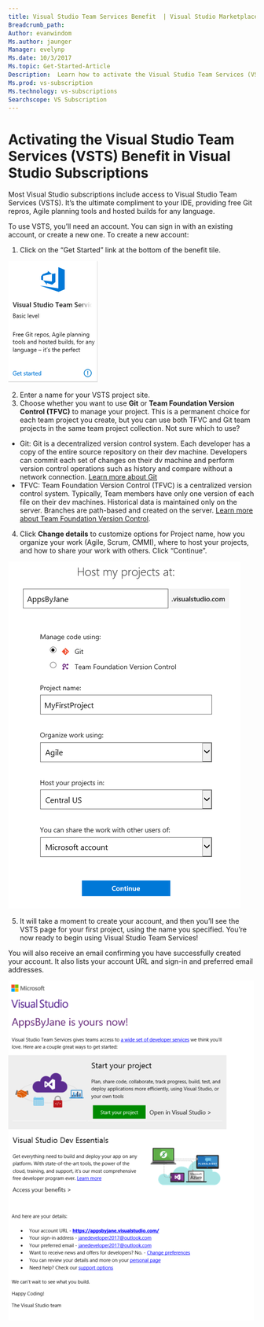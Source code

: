 ```yaml
---
title: Visual Studio Team Services Benefit  | Visual Studio Marketplace
Breadcrumb_path: 
Author: evanwindom
Ms.author: jaunger
Manager: evelynp
Ms.date: 10/3/2017
Ms.topic: Get-Started-Article
Description:  Learn how to activate the Visual Studio Team Services (VSTS) benefit included in your Visual Studio subscription. 
Ms.prod: vs-subscription
Ms.technology: vs-subscriptions
Searchscope: VS Subscription
---
```


# Activating the Visual Studio Team Services (VSTS) Benefit in Visual Studio Subscriptions

Most Visual Studio subscriptions include access to Visual Studio Team Services (VSTS).  It’s the ultimate compliment to your IDE, providing free Git repros, Agile planning tools and hosted builds for any language.  

To use VSTS, you’ll need an account. You can sign in with an existing account, or create a new one.  To create a new account:
1.	Click on the “Get Started” link at the bottom of the benefit tile.   

![VSTS Benefit Tile](_img\vs-vsts\vs-vsts-tile.png)

2.	Enter a name for your VSTS project site.  
3.  Choose whether you want to use **Git** or **Team Foundation Version Control (TFVC)** to manage your project.  This is a permanent choice for each team project you create, but you can use both TFVC and Git team projects in the same team project collection.  Not sure which to use? 
- Git:  Git is a decentralized version control system. Each developer has a copy of the entire source repository on their dev machine. Developers can commit each set of changes on their dv machine and perform version control operations such as history and compare without a network connection.  [Learn more about Git](https://www.visualstudio.com/en-us/docs/git/gitquickstart)
- TFVC: Team Foundation Version Control (TFVC) is a centralized version control system. Typically, Team members have only one version of each file on their dev machines. Historical data is maintained only on the server. Branches are path-based and created on the server. [Learn more about Team Foundation Version Control](https://www.visualstudio.com/en-us/docs/tfvc/overview).
 
4.  Click **Change details** to customize options for Project name, how you organize your work (Agile, Scrum, CMMI), where to host your projects, and how to share your work with others.  Click “Continue”.

![VSTS Benefit Project Details](_img\vs-vsts\vs-vsts-project-details.png)

5.	It will take a moment to create your account, and then you’ll see the VSTS page for your first project, using the name you specified.  You’re now ready to begin using Visual Studio Team Services!

You will also receive an email confirming you have successfully created your account.  It also lists your account URL and sign-in and preferred email addresses.  

![VSTS Benefit Welcome Email](_img\vs-vsts\vs-vsts-welcome.png)